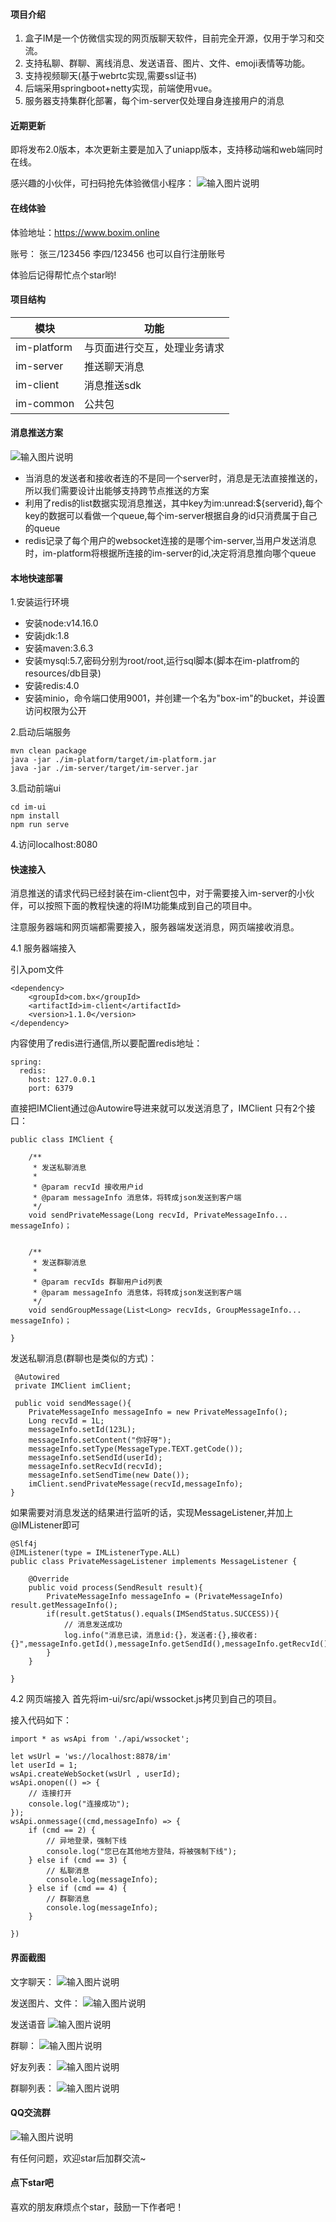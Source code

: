 
#### 项目介绍
1. 盒子IM是一个仿微信实现的网页版聊天软件，目前完全开源，仅用于学习和交流。
1. 支持私聊、群聊、离线消息、发送语音、图片、文件、emoji表情等功能。
1. 支持视频聊天(基于webrtc实现,需要ssl证书)
1. 后端采用springboot+netty实现，前端使用vue。
1. 服务器支持集群化部署，每个im-server仅处理自身连接用户的消息


#### 近期更新
即将发布2.0版本，本次更新主要是加入了uniapp版本，支持移动端和web端同时在线。

感兴趣的小伙伴，可扫码抢先体验微信小程序：
![输入图片说明](%E6%88%AA%E5%9B%BE/wx%E5%B0%8F%E7%A8%8B%E5%BA%8F%E4%BA%8C%E7%BB%B4%E7%A0%81.jpg)




#### 在线体验
体验地址：https://www.boxim.online

账号：
张三/123456
李四/123456
也可以自行注册账号

体验后记得帮忙点个star哟!


#### 项目结构
|  模块  |     功能 |
|-------------|------------|
| im-platform | 与页面进行交互，处理业务请求 |
| im-server   | 推送聊天消息|
| im-client   | 消息推送sdk|
| im-common   | 公共包  |


#### 消息推送方案
![输入图片说明](%E6%88%AA%E5%9B%BE/%E6%B6%88%E6%81%AF%E6%8E%A8%E9%80%81%E9%9B%86%E7%BE%A4%E5%8C%96.jpg)

- 当消息的发送者和接收者连的不是同一个server时，消息是无法直接推送的，所以我们需要设计出能够支持跨节点推送的方案
- 利用了redis的list数据实现消息推送，其中key为im:unread:${serverid},每个key的数据可以看做一个queue,每个im-server根据自身的id只消费属于自己的queue
- redis记录了每个用户的websocket连接的是哪个im-server,当用户发送消息时，im-platform将根据所连接的im-server的id,决定将消息推向哪个queue


#### 本地快速部署
1.安装运行环境
- 安装node:v14.16.0
- 安装jdk:1.8
- 安装maven:3.6.3
- 安装mysql:5.7,密码分别为root/root,运行sql脚本(脚本在im-platfrom的resources/db目录)
- 安装redis:4.0
- 安装minio，命令端口使用9001，并创建一个名为"box-im"的bucket，并设置访问权限为公开

2.启动后端服务
```
mvn clean package
java -jar ./im-platform/target/im-platform.jar
java -jar ./im-server/target/im-server.jar
```

3.启动前端ui
```
cd im-ui
npm install
npm run serve
```

4.访问localhost:8080
#### 快速接入
消息推送的请求代码已经封装在im-client包中，对于需要接入im-server的小伙伴，可以按照下面的教程快速的将IM功能集成到自己的项目中。

注意服务器端和网页端都需要接入，服务器端发送消息，网页端接收消息。

4.1 服务器端接入

引入pom文件
```
<dependency>
    <groupId>com.bx</groupId>
    <artifactId>im-client</artifactId>
    <version>1.1.0</version>
</dependency>
```
内容使用了redis进行通信,所以要配置redis地址：

```
spring:
  redis:
    host: 127.0.0.1
    port: 6379
```

直接把IMClient通过@Autowire导进来就可以发送消息了，IMClient 只有2个接口：
```
public class IMClient {

    /**
     * 发送私聊消息
     *
     * @param recvId 接收用户id
     * @param messageInfo 消息体，将转成json发送到客户端
     */
    void sendPrivateMessage(Long recvId, PrivateMessageInfo... messageInfo)；
     

    /**
     * 发送群聊消息
     *
     * @param recvIds 群聊用户id列表
     * @param messageInfo 消息体，将转成json发送到客户端
     */
    void sendGroupMessage(List<Long> recvIds, GroupMessageInfo... messageInfo)；
      
}
```

发送私聊消息(群聊也是类似的方式)：
```
 @Autowired
 private IMClient imClient;

 public void sendMessage(){
    PrivateMessageInfo messageInfo = new PrivateMessageInfo();
    Long recvId = 1L;
    messageInfo.setId(123L);
    messageInfo.setContent("你好呀");
    messageInfo.setType(MessageType.TEXT.getCode());
    messageInfo.setSendId(userId);
    messageInfo.setRecvId(recvId);
    messageInfo.setSendTime(new Date());
    imClient.sendPrivateMessage(recvId,messageInfo);
}

```

如果需要对消息发送的结果进行监听的话，实现MessageListener,并加上@IMListener即可
```
@Slf4j
@IMListener(type = IMListenerType.ALL)
public class PrivateMessageListener implements MessageListener {
    
    @Override
    public void process(SendResult result){
        PrivateMessageInfo messageInfo = (PrivateMessageInfo) result.getMessageInfo();
        if(result.getStatus().equals(IMSendStatus.SUCCESS)){
            // 消息发送成功
            log.info("消息已读，消息id:{}，发送者:{},接收者:{}",messageInfo.getId(),messageInfo.getSendId(),messageInfo.getRecvId());
        }
    }

}
```

4.2 网页端接入
首先将im-ui/src/api/wssocket.js拷贝到自己的项目。

接入代码如下：
```
import * as wsApi from './api/wssocket';

let wsUrl = 'ws://localhost:8878/im'
let userId = 1;
wsApi.createWebSocket(wsUrl , userId);
wsApi.onopen(() => {
    // 连接打开
    console.log("连接成功");
});
wsApi.onmessage((cmd,messageInfo) => {
    if (cmd == 2) {
    	// 异地登录，强制下线
    	console.log("您已在其他地方登陆，将被强制下线");
    } else if (cmd == 3) {
    	// 私聊消息
    	console.log(messageInfo);
    } else if (cmd == 4) {
    	// 群聊消息
    	console.log(messageInfo);
    }

})
```


#### 界面截图
文字聊天：
![输入图片说明](%E6%88%AA%E5%9B%BE/%E6%96%87%E5%AD%97%E8%81%8A%E5%A4%A9.jpg)

发送图片、文件：
![输入图片说明](%E6%88%AA%E5%9B%BE/%E5%8F%91%E9%80%81%E5%9B%BE%E7%89%87%E6%96%87%E4%BB%B6.jpg)

发送语音
![输入图片说明](%E6%88%AA%E5%9B%BE/%E5%8F%91%E9%80%81%E8%AF%AD%E9%9F%B3.jpg)

群聊：
![输入图片说明](%E6%88%AA%E5%9B%BE/%E7%BE%A4%E8%81%8A.jpg) 

好友列表：
![输入图片说明](%E6%88%AA%E5%9B%BE/%E5%A5%BD%E5%8F%8B%E5%88%97%E8%A1%A8.jpg)

群聊列表：
![输入图片说明](%E6%88%AA%E5%9B%BE/%E7%BE%A4%E8%81%8A%E5%88%97%E8%A1%A8.jpg)


#### QQ交流群

![输入图片说明](%E6%88%AA%E5%9B%BE/%E4%BA%A4%E6%B5%81%E7%BE%A4.png)

有任何问题，欢迎star后加群交流~


#### 点下star吧
喜欢的朋友麻烦点个star，鼓励一下作者吧！

